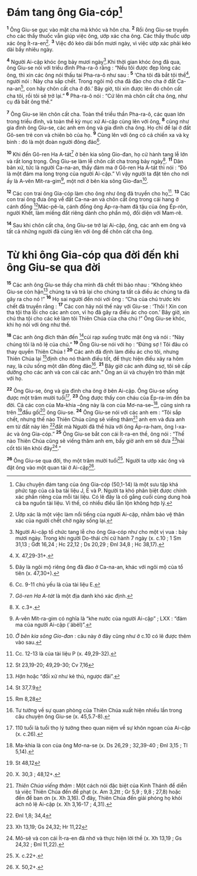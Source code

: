 # Đám tang ông Gia-cóp[^1]
<sup><b>1</b></sup> Ông Giu-se gục vào mặt cha mà khóc và hôn cha. <sup><b>2</b></sup> Rồi ông Giu-se truyền cho các thầy thuốc vẫn giúp việc ông, ướp xác cha ông. Các thầy thuốc ướp xác ông Ít-ra-en[^2]. <sup><b>3</b></sup> Việc đó kéo dài bốn mươi ngày, vì việc ướp xác phải kéo dài bấy nhiêu ngày.

<sup><b>4</b></sup> Người Ai-cập khóc ông bảy mươi ngày[^3].Khi thời gian khóc ông đã qua, ông Giu-se nói với triều đình Pha-ra-ô rằng : “Nếu tôi được đẹp lòng các ông, thì xin các ông nói thấu tai Pha-ra-ô như sau : <sup><b>5</b></sup> ‘Cha tôi đã bắt tôi thề[^4], người nói : Này cha sắp chết. Trong ngôi mộ cha đã đào cho cha ở đất Ca-na-an[^5], con hãy chôn cất cha ở đó.’ Bây giờ, tôi xin được lên đó chôn cất cha tôi, rồi tôi sẽ trở lại.” <sup><b>6</b></sup> Pha-ra-ô nói : “Cứ lên mà chôn cất cha ông, như cụ đã bắt ông thề.”

<sup><b>7</b></sup> Ông Giu-se lên chôn cất cha. Toàn thể triều thần Pha-ra-ô, các quan lớn trong triều đình, và toàn thể kỳ mục xứ Ai-cập cùng lên với ông, <sup><b>8</b></sup> cũng như gia đình ông Giu-se, các anh em ông và gia đình cha ông. Họ chỉ để lại ở đất Gô-sen trẻ con và chiên bò của họ. <sup><b>9</b></sup> Cùng lên với ông có cả chiến xa và kỵ binh : đó là một đoàn người đông đảo[^6].

<sup><b>10</b></sup> Khi đến Gô-ren Ha A-tát[^7] ở bên kia sông Gio-đan, họ cử hành tang lễ lớn và rất long trọng. Ông Giu-se làm lễ chôn cất cha trong bảy ngày[^8]. <sup><b>11</b></sup> Dân bản xứ, tức là người Ca-na-an, thấy đám ma ở Gô-ren Ha A-tát thì nói : “Đó là một đám ma long trọng của người Ai-cập.” Vì vậy người ta đặt tên cho nơi ấy là A-vên Mít-ra-gim[^9], một nơi ở bên kia sông Gio-đan[^10].

<sup><b>12</b></sup> Các con trai ông Gia-cóp làm cho ông như ông đã truyền cho họ[^11]. <sup><b>13</b></sup> Các con trai ông đưa ông về đất Ca-na-an và chôn cất ông trong cái hang ở cánh đồng [^1*]Mác-pê-la, cánh đồng ông Áp-ra-ham đã tậu của ông Ép-rôn, người Khết, làm miếng đất riêng dành cho phần mộ, đối diện với Mam-rê.

<sup><b>14</b></sup> Sau khi chôn cất cha, ông Giu-se trở lại Ai-cập, ông, các anh em ông và tất cả những người đã cùng lên với ông để chôn cất cha ông.

# Từ khi ông Gia-cóp qua đời đến khi ông Giu-se qua đời
<sup><b>15</b></sup> Các anh ông Giu-se thấy cha mình đã chết thì bảo nhau : “Không khéo Giu-se còn hận[^12] chúng ta và trả lại cho chúng ta tất cả điều ác chúng ta đã gây ra cho nó !” <sup><b>16</b></sup> Họ sai người đến nói với ông : “Cha của chú trước khi chết đã truyền rằng : <sup><b>17</b></sup> Các con hãy nói thế này với Giu-se : ‘Thôi ! Xin con tha tội tha lỗi cho các anh con, vì họ đã gây ra điều ác cho con.’ Bây giờ, xin chú tha tội cho các kẻ làm tôi Thiên Chúa của cha chú !” Ông Giu-se khóc, khi họ nói với ông như thế.

<sup><b>18</b></sup> Các anh ông đích thân đến [^2*]cúi rạp xuống trước mặt ông và nói : “Này chúng tôi là nô lệ của chú.” <sup><b>19</b></sup> Ông Giu-se nói với họ : “Đừng sợ ! Tôi đâu có thay quyền Thiên Chúa ! <sup><b>20</b></sup> Các anh đã định làm điều ác cho tôi, nhưng Thiên Chúa lại [^3*]định cho nó thành điều tốt, để thực hiện điều xảy ra hôm nay, là cứu sống một dân đông đảo[^13]. <sup><b>21</b></sup> Bây giờ các anh đừng sợ, tôi sẽ cấp dưỡng cho các anh và con cái các anh.” Ông an ủi và chuyện trò thân mật với họ.

<sup><b>22</b></sup> Ông Giu-se, ông và gia đình cha ông ở bên Ai-cập. Ông Giu-se sống được một trăm mười tuổi[^14]. <sup><b>23</b></sup> Ông được thấy con cháu của Ép-ra-im đến ba đời. Cả các con của Ma-khia –ông này là con của Mơ-na-se–[^15], cũng sinh ra trên [^4*]đầu gối[^16] ông Giu-se. <sup><b>24</b></sup> Ông Giu-se nói với các anh em : “Tôi sắp chết, nhưng thế nào Thiên Chúa cũng sẽ viếng thăm[^17] anh em và đưa anh em từ đất này lên [^5*]đất mà Người đã thề hứa với ông Áp-ra-ham, ông I-xa-ác và ông Gia-cóp.” <sup><b>25</b></sup> Ông Giu-se bắt con cái Ít-ra-en thề, ông nói : “Thế nào Thiên Chúa cũng sẽ viếng thăm anh em, bấy giờ anh em sẽ đưa [^6*]hài cốt tôi lên khỏi đây[^18].”

<sup><b>26</b></sup> Ông Giu-se qua đời, thọ một trăm mười tuổi[^19]. Người ta ướp xác ông và đặt ông vào một quan tài ở Ai-cập[^20].

[^1]: Câu chuyện đám tang của ông Gia-cóp (50,1-14) là một sưu tập khá phức tạp của cả ba tài liệu J, E và P. Người ta khó phân biệt được chính xác phần riêng của mỗi tài liệu. Có lẽ đây là cố gắng cuối cùng dung hoà cả ba nguồn tài liệu. Vì thế, có nhiều điều lẫn lộn không hợp lý.
[^2]: Ướp xác là một việc làm nổi tiếng của người Ai-cập, nhằm bảo vệ thân xác của người chết chờ ngày sống lại.
[^3]: Người Ai-cập tổ chức tang lễ cho ông Gia-cóp như cho một vị vua : bảy mươi ngày. Trong khi người Do-thái chỉ cử hành 7 ngày (x. c.10 ; 1 Sm 31,13 ; Gđt 16,24 ; Hc 22,12 ; Ds 20,29 ; Đnl 34,8 ; Hc 38,17).
[^4]: X. 47,29-31+.
[^5]: Đây là ngôi mộ riêng ông đã đào ở Ca-na-an, khác với ngôi mộ của tổ tiên (x. 47,30+).
[^6]: Cc. 9-11 chủ yếu là của tài liệu E.
[^7]: <i>Gô-ren Ha A-tát</i> là một địa danh khó xác định.
[^8]: X. c.3+.
[^9]: A-vên Mít-ra-gim có nghĩa là “khe nước của người Ai-cập” ; LXX : “đám ma của người Ai-cập (<span class="hebrew-translit">´äbël</span>)”.
[^10]: <i>Ở bên kia sông Gio-đan</i> : câu này ở đây cũng như ở c.10 có lẽ được thêm vào sau.
[^11]: Cc. 12-13 là của tài liệu P (x. 49,29-32).
[^12]: <i>Hận</i> hoặc “đối xử như kẻ thù, ngược đãi”.
[^13]: Tư tưởng về sự quan phòng của Thiên Chúa xuất hiện nhiều lần trong câu chuyện ông Giu-se (x. 45,5.7-8).
[^14]: 110 tuổi là tuổi thọ lý tưởng theo quan niệm về sự khôn ngoan của Ai-cập (x. c.26).
[^15]: Ma-khia là con của ông Mơ-na-se (x. Ds 26,29 ; 32,39-40 ; Đnl 3,15 ; Tl 5,14).
[^16]: X. 30,3 ; 48,12+.
[^17]: <i>Thiên Chúa viếng thăm</i> : Một cách nói đặc biệt của Kinh Thánh để diễn tả việc Thiên Chúa đến để phạt (x. Am 3,2tt ; Gr 5,9 ; 9,8 ; 27,8) hoặc đến để ban ơn (x. Xh 3,16). Ở đây, Thiên Chúa đến giải phóng họ khỏi ách nô lệ Ai-cập (x. Xh 3,16-17 ; 4,31).
[^18]: Mô-sê và con cái Ít-ra-en đã nhớ và thực hiện lời thề (x. Xh 13,19 ; Gs 24,32 ; Đnl 11,22).
[^19]: X. c.22+.
[^20]: X. 50,2+.
[^1*]: St 23,19-20; 49,29-30; Cv 7,16
[^2*]: St 37,7.9
[^3*]: Rm 8,28
[^4*]: St 48,12
[^5*]: Đnl 1,8; 34,4
[^6*]: Xh 13,19; Gs 24,32; Hr 11,22
